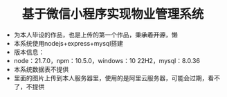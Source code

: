 # <center>基于微信小程序实现物业管理系统</center>
+ 为本人毕设的作品，也是上传的第一个作品，~~秉承着开源~~，懒
+ 本系统使用nodejs+express+mysql搭建
+ 版本信息：
+ node：21.7.0，npm：10.5.0，windows：10 22H2，mysql：8.0.36
+ 本系统数据表不提供
+ 里面的图片上传到本人服务器里，使用的是阿里云服务器，可能会过期，看不了，不提供
